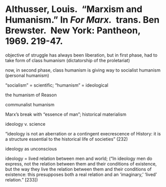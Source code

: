 # Althusser, Louis.  “Marxism and Humanism.” In *For Marx.*  trans. Ben Brewster.  New York: Pantheon, 1969. 219-47.


objective of struggle has always been liberation, but in first phase, had to take form of class humanism (dictatorship of the proletariat)

now, in second phase, class humanism is giving way to socialist humanism (personal humanism)

“socialism” = scientific; “humanism” = ideological

the humanism of Reason

communalist humanism

Marx’s break with “essence of man”; historical materialism

ideology v. science

“ideology is not an aberration or a contingent execrescence of History: it is a structure essential to the historical life of societies” (232)

ideology as unconscious

ideology = lived relation between men and world; (“In ideology men do express, not the relation between them and their conditions of existence, but the way they live the relation between them and their conditions of existence: this presupposes both a real relation and an ‘imaginary,’ ‘lived’ relation.” [233])
